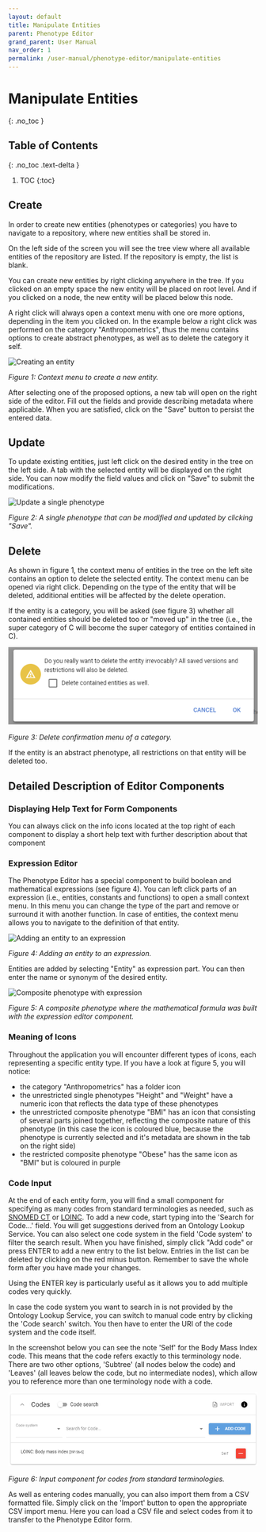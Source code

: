 ```yaml
---
layout: default
title: Manipulate Entities
parent: Phenotype Editor
grand_parent: User Manual
nav_order: 1
permalink: /user-manual/phenotype-editor/manipulate-entities
---
```


# Manipulate Entities
{: .no_toc }

## Table of Contents
{: .no_toc .text-delta }

1. TOC
{:toc}

## Create
In order to create new entities (phenotypes or categories) you have to navigate to a repository, where new entities shall be stored in.

On the left side of the screen you will see the tree view where all available entities of the repository are listed. If the repository is empty, the list is blank.

You can create new entities by right clicking anywhere in the tree. If you clicked on an empty space the new entity will be placed on root level. And if you clicked on a node, the new entity will be placed below this node.

A right click will always open a context menu with one ore more options, depending in the item you clicked on. In the example below a right click was performed on the category "Anthropometrics", thus the menu contains options to create abstract phenotypes, as well as to delete the category it self.

![Creating an entity](../../assets/images/phenotype-editor-create.png)

_Figure 1: Context menu to create a new entity._

After selecting one of the proposed options, a new tab will open on the right side of the editor. Fill out the fields and provide describing metadata where applicable. When you are satisfied, click on the "Save" button to persist the entered data.

## Update
To update existing entities, just left click on the desired entity in the tree on the left side. A tab with the selected entity will be displayed on the right side. You can now modify the field values and click on "Save" to submit the modifications.

![Update a single phenotype](../../assets/images/phenotype-editor-single-phenotype.png)

_Figure 2: A single phenotype that can be modified and updated by clicking "Save"._

## Delete
As shown in figure 1, the context menu of entities in the tree on the left site contains an option to delete the selected entity. The context menu can be opened via right click. Depending on the type of the entity that will be deleted, additional entities will be affected by the delete operation.

If the entity is a category, you will be asked (see figure 3) whether all contained entities should be deleted too or "moved up" in the tree (i.e., the super category of C will become the super category of entities contained in C).

![Category delete confirmation](../../assets/images/phenotype-editor-delete.png)

_Figure 3: Delete confirmation menu of a category._

If the entity is an abstract phenotype, all restrictions on that entity will be deleted too.

## Detailed Description of Editor Components

### Displaying Help Text for Form Components
You can always click on the info icons located at the top right of each component to display a short help text with further description
about that component

### Expression Editor
The Phenotype Editor has a special component to build boolean and mathematical expressions (see figure 4). You can left click parts of
an expression (i.e., entities, constants and functions) to open a small context menu. In this menu you can change the type of the part
and remove or surround it with another function. In case of entities, the context menu allows you to navigate to the definition of that
entity.

![Adding an entity to an expression](../../assets/images/phenotype-editor-expression-input.png)

_Figure 4: Adding an entity to an expression._

Entities are added by selecting "Entity" as expression part. You can then enter the name or synonym of the desired entity.

![Composite phenotype with expression](../../assets/images/phenotype-editor-composite-phenotype.png)

_Figure 5: A composite phenotype where the mathematical formula was built with the expression editor component._

### Meaning of Icons
Throughout the application you will encounter different types of icons, each representing a specific entity type. If you have a look at figure 5, you will notice:

* the category "Anthropometrics" has a folder icon
* the unrestricted single phenotypes "Height" and "Weight" have a numeric icon that reflects the data type of these phenotypes
* the unrestricted composite phenotype "BMI" has an icon that consisting of several parts joined together, reflecting the composite nature of this phenotype (in this case the icon is coloured blue, because the phenotype is currently selected and it's metadata are shown in the tab on the right side)
* the restricted composite phenotype "Obese" has the same icon as "BMI" but is coloured in purple

### Code Input
At the end of each entity form, you will find a small component for specifying as many codes from standard terminologies as needed,
such as [SNOMED CT](https://snomed.org) or [LOINC](https://loinc.org). To add a new code, start typing into the 'Search for Code...' field. You will get suggestions derived from an Ontology Lookup Service. You can also select one code system in the field 'Code system' to filter the search result. When you have finished, simply click "Add code" or press ENTER to add a new entry to the list below. Entries in the list
can be deleted by clicking on the red minus button. Remember to save the whole form after you have made your changes.

Using the ENTER key is particularly useful as it allows you to add multiple codes very quickly.

In case the code system you want to search in is not provided by the Ontology Lookup Service, you can switch to manual code entry by clicking the 'Code search' switch. You then have to enter the URI of the code system and the code itself.

In the screenshot below you can see the note 'Self' for the Body Mass Index code. This means that the code refers exactly to this terminology node. There are two other options, 'Subtree' (all nodes below the code) and 'Leaves' (all leaves below the code, but no intermediate nodes), which allow you to reference more than one terminology node with a code.

![Code input](../../assets/images/phenotype-editor-code-input.png)

_Figure 6: Input component for codes from standard terminologies._

As well as entering codes manually, you can also import them from a CSV formatted file. Simply click on the 'Import' button to open the appropriate CSV import menu. Here you can load a CSV file and select codes from it to transfer to the Phenotype Editor form.
